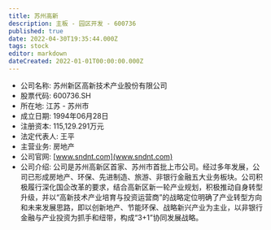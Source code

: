 ```yaml
---
title: 苏州高新
description: 主板 - 园区开发 - 600736
published: true
date: 2022-04-30T19:35:44.000Z
tags: stock
editor: markdown
dateCreated: 2022-01-01T00:00:00.000Z
---
```


- 公司名称: 苏州新区高新技术产业股份有限公司
- 股票代码: 600736.SH
- 所在地: 江苏 - 苏州市
- 成立日期: 1994年06月28日
- 注册资本: 115,129.291万元
- 法定代表人: 王平
- 主营业务: 房地产
- 公司官网: [www.sndnt.com](www.sndnt.com)
- 公司介绍: 公司是苏州高新区首家、苏州市首批上市公司。经过多年发展，公司已形成房地产、环保、先进制造、旅游、非银行金融五大业务板块。公司积极履行深化国企改革的要求，结合高新区新一轮产业规划，积极推动自身转型升级，并以“高新技术产业培育与投资运营商”的战略定位明确了产业转型方向和未来发展思路，即以创新地产、节能环保、战略新兴产业为主业，以非银行金融与产业投资为抓手和纽带，构成“3+1”协同发展战略。



